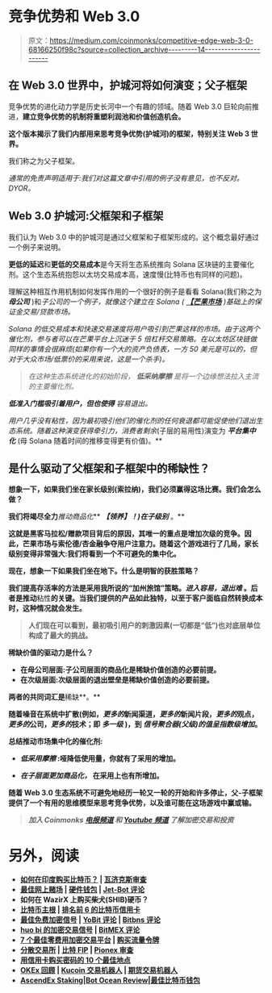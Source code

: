 # 竞争优势和 Web 3.0

> 原文：<https://medium.com/coinmonks/competitive-edge-web-3-0-68166250f98c?source=collection_archive---------14----------------------->

## 在 Web 3.0 世界中，护城河将如何演变；父子框架

竞争优势的进化动力学是历史长河中一个有趣的领域。随着 Web 3.0 巨轮向前推进，**建立竞争优势的机制将重塑利润池和价值创造机会。**

**这个版本揭示了我们内部用来思考竞争优势(护城河)的框架，特别关注 Web 3 世界。**

我们称之为父子框架。

*通常的免责声明适用于:我们对这篇文章中引用的例子没有意见，也不反对。DYOR。*

## Web 3.0 护城河:父框架和子框架

我们认为 Web 3.0 中的护城河是通过父框架和子框架形成的。这个概念最好通过一个例子来说明。

**更低的延迟**和**更低的交易成本**是今天将生态系统推向 Solana 区块链的主要催化剂。这个生态系统抱怨以太坊交易成本高，速度慢(比特币也有同样的问题)。

理解这种相互作用机制如何发挥作用的一个很好的例子是看看 Solana(我们称之为 ***母公司*** )和*子公司的一个例子，就像这个建立在 Solana ( [**【芒果市场**](https://mango.markets/) )基础上的保证金交易/贷款市场。*

*Solana 的低交易成本和快速交易速度将用户吸引到芒果这样的市场。由于这两个催化剂，参与者可以在芒果平台上沉迷于 5 倍杠杆交易策略。在以太坊区块链做同样的事情会很麻烦(如果你有一个大的资产负债表，一方 50 美元是可以的，但对于大众市场/低票价的采用来说，这是一个杀手)。*

> *在这种生态系统进化的初始阶段， ***低采纳摩擦*** 是将一个边缘想法拉入主流的主要催化剂。*

****低准入门槛吸引着用户，但也使得*** 容易退出。*

*用户几乎没有粘性，因为最初吸引他们的催化剂的任何衰退都可能促使他们退出生态系统。随着这种演变获得牵引力，消费者剩余*(子层的易用性)演变为 ***平台集中化*** (母 Solana 随着时间的推移变得更有价值)。**

## **是什么驱动了父框架和子框架中的稀缺性？**

****想象一下，如果我们坐在家长级别**(索拉纳)，我们必须赢得这场比赛。我们会怎么做？**

**我们将竭尽全力***推动商品化*** ***【领养】！)在子级别*** 。**

**这就是黑客马拉松/赠款项目背后的原因，其唯一的重点是增加次级的竞争。因此，芒果市场与索伦德/杏金融争夺用户注意力。随着这个游戏进行了几局，家长级别变得非常强大:我们将看到一个不可避免的集中化。**

****现在，想象一下如果我们坐在地下**。什么是明智的获胜策略？**

**我们提高存活率的方法是采用我所说的“加州旅馆”策略。*进入容易，退出难* 。后者是推动**粘性**的关键。当我们提供的产品如此独特，以至于客户面临自然转换成本时，这种情况就会发生。**

> **人们现在可以看到，最初吸引用户的刺激因素(一切都是“低”)也对底层单位构成了最大的挑战。**

****稀缺价值的驱动力是什么？****

*   ****在母公司层面:子公司层面的商品化是稀缺价值创造的必要前提**。**
*   ****在次级层面:次级层面的退出壁垒是稀缺价值创造的必要前提。****

**两者的共同词汇是**稀缺**。**

**随着噪音在系统中扩散(例如，*更多的*新闻渠道，*更多的*新闻片段，*更多的*观点，*更多的*公司，*更多的*技术；即 ***多一级*** )，到 ***信号聚合器(父级)的值呈指数级增加*。****

**总结推动市场集中化的催化剂:**

*   *****低采用摩擦*** :哑降低使用量，你就有了采用的增加。**

*   *******在子层面更加商品化，*** 在采用上也有所增加。****

****随着 Web 3.0 生态系统不可避免地经历一轮又一轮的开始和许多停止，父-子框架提供了一个有用的思维模型来思考竞争优势，以及谁可能在这场游戏中赢或输。****

> *****加入 Coinmonks* [*电报频道*](https://t.me/coincodecap) *和* [*Youtube 频道*](https://www.youtube.com/c/coinmonks/videos) *了解加密交易和投资*****

# ****另外，阅读****

*   ****[如何在印度购买比特币？](/coinmonks/buy-bitcoin-in-india-feb50ddfef94) | [瓦济克斯审查](/coinmonks/wazirx-review-5c811b074f5b)****
*   ****[最佳网上赌场](https://coincodecap.com/best-online-casinos) | [硬件钱包](/coinmonks/hardware-wallets-dfa1211730c6) | [Jet-Bot 评论](https://coincodecap.com/jet-bot-review)****
*   ****如何在 WazirX 上购买柴犬(SHIB)硬币？****
*   ****[比特币主根](https://coincodecap.com/bitcoin-taproot) | [排名前 6 的比特币信用卡](/coinmonks/bitcoin-credit-card-bc8ab6f377c6)****
*   ****[最佳免费加密信号](https://coincodecap.com/free-crypto-signals) | [YoBit 评论](/coinmonks/yobit-review-175464162c62) | [Bitbns 评论](/coinmonks/bitbns-review-38256a07e161)****
*   ****[huo bi 的加密交易信号](https://coincodecap.com/huobi-crypto-trading-signals) | [BitMEX 评论](https://coincodecap.com/bitmex-review)****
*   ****[7 个最佳零费用加密交易平台](https://coincodecap.com/zero-fee-crypto-exchanges) | [购买流量令牌](https://coincodecap.com/buy-flow-token)****
*   ****[分散交易所](https://coincodecap.com/what-are-decentralized-exchanges) | [比特 FIP](https://coincodecap.com/bitbns-fip) | [Pionex 审查](https://coincodecap.com/pionex-review-exchange-with-crypto-trading-bot)****
*   ****[用信用卡购买密码的 10 个最佳地点](https://coincodecap.com/buy-crypto-with-credit-card)****
*   ****[OKEx 回顾](/coinmonks/okex-review-6b369304110f) | [Kucoin 交易机器人](/coinmonks/kucoin-trading-bot-automate-your-trades-8cf0ca2138e0) | [期货交易机器人](/coinmonks/futures-trading-bots-5a282ccee3f5)****
*   ****[AscendEx Staking](https://coincodecap.com/ascendex-staking)|[Bot Ocean Review](https://coincodecap.com/bot-ocean-review)|[最佳比特币钱包](https://coincodecap.com/bitcoin-wallets-india)****